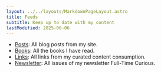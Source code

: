```yaml
---
layout: ../../layouts/MarkdownPageLayout.astro
title: Feeds
subtitle: Keep up to date with my content
lastModified: 2025-06-06
---
```


- [Posts](http://alexandremouriec.com/blog/feed.xml): All blog posts from my site.
- [Books](http://alexandremouriec.com/books/feed.xml): All the books I have read.
- [Links](https://links.alexandremouriec.com/feed/rss?): All links from my curated content consumption.
- [Newsletter](https://fulltimecurious.substack.com/feed/): All issues of my newsletter Full-Time Curious.
